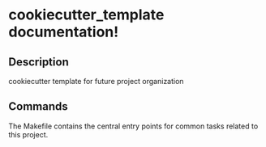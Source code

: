 # cookiecutter_template documentation!

## Description

cookiecutter template for future project organization

## Commands

The Makefile contains the central entry points for common tasks related to this project.


